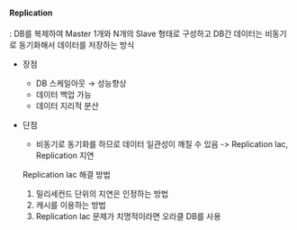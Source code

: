 
#### Replication

: DB를 복제하여 Master 1개와 N개의 Slave 형태로 구성하고 DB간 데이터는 비동기로 동기화해서 데이터를 저장하는 방식

- 장점
    - DB 스케일아웃 → 성능향상
    - 데이터 백업 가능
    - 데이터 지리적 분산
      
- 단점
    - 비동기로 동기화를 하므로 데이터 일관성이 깨질 수 있음 -> Replication lac, Replication 지연
 

  Replication lac 해결 방법
  
  1. 밀리세컨드 단위의 지연은 인정하는 방법
  2. 캐시를 이용하는 방법
  3. Replication lac 문제가 치명적이라면 오라클 DB를 사용
